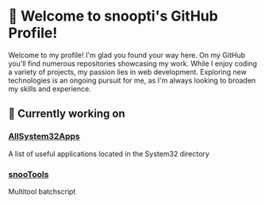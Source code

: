 <!DOCTYPE html>
<html lang="en">
  <body>
    <h1>👋 Welcome to snoopti's GitHub Profile!</h1>
    <p>
      Welcome to my profile! I'm glad you found your way here. On my GitHub
      you'll find numerous repositories showcasing my work. While I enjoy coding
      a variety of projects, my passion lies in web development. Exploring new
      technologies is an ongoing pursuit for me, as I'm always looking to
      broaden my skills and experience.
    </p>
    <h2>🚀 Currently working on</h2>
    <h3>
      <a href="https://github.com/snoopti/AllSystem32Apps">AllSystem32Apps</a>
    </h3>
    <p>A list of useful applications located in the System32 directory</p>
    <h3><a href="https://github.com/snoopti/snooTools">snooTools</a></h3>
    <p>Multitool batchscript</p>
  </body>
</html>
